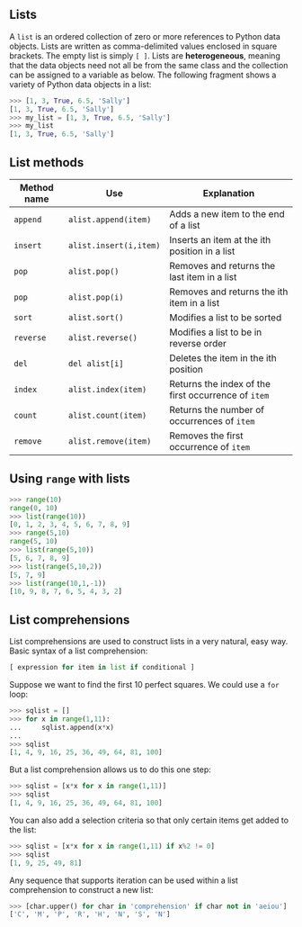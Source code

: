 ## Lists

A `list` is an ordered collection of zero or more references to Python data objects. Lists are written as comma-delimited values enclosed in square brackets. The empty list is simply `[ ]`. Lists are **heterogeneous**, meaning that the data objects need not all be from the same class and the collection can be assigned to a variable as below. The following fragment shows a variety of Python data objects in a list:

```python
>>> [1, 3, True, 6.5, 'Sally']
[1, 3, True, 6.5, 'Sally']
>>> my_list = [1, 3, True, 6.5, 'Sally']
>>> my_list
[1, 3, True, 6.5, 'Sally']
```

## List methods

| **Method name** | **Use**                | **Explanation**                                     |  
| --------------- | ---------------------- | --------------------------------------------------- |  
| `append`        | `alist.append(item)`   | Adds a new item to the end of a list                |  
| `insert`        | `alist.insert(i,item)` | Inserts an item at the ith position in a list       |  
| `pop`           | `alist.pop()`          | Removes and returns the last item in a list         |  
| `pop`           | `alist.pop(i)`         | Removes and returns the ith item in a list          |  
| `sort`          | `alist.sort()`         | Modifies a list to be sorted                        |  
| `reverse`       | `alist.reverse()`      | Modifies a list to be in reverse order              |  
| `del`           | `del alist[i]`         | Deletes the item in the ith position                |  
| `index`         | `alist.index(item)`    | Returns the index of the first occurrence of `item` |  
| `count`         | `alist.count(item)`    | Returns the number of occurrences of `item`         |  
| `remove`        | `alist.remove(item)`   | Removes the first occurrence of `item`              |

## Using `range` with lists

```python
>>> range(10)
range(0, 10)
>>> list(range(10))
[0, 1, 2, 3, 4, 5, 6, 7, 8, 9]
>>> range(5,10)
range(5, 10)
>>> list(range(5,10))
[5, 6, 7, 8, 9]
>>> list(range(5,10,2))
[5, 7, 9]
>>> list(range(10,1,-1))
[10, 9, 8, 7, 6, 5, 4, 3, 2]
```

## List comprehensions

List comprehensions are used to construct lists in a very natural, easy way. Basic syntax of a list comprehension:

```python
[ expression for item in list if conditional ]
```

Suppose we want to find the first 10 perfect squares. We could use a `for` loop:

```python
>>> sqlist = []
>>> for x in range(1,11):
...     sqlist.append(x*x)
... 
>>> sqlist
[1, 4, 9, 16, 25, 36, 49, 64, 81, 100]
```

But a list comprehension allows us to do this one step:

```python
>>> sqlist = [x*x for x in range(1,11)]
>>> sqlist
[1, 4, 9, 16, 25, 36, 49, 64, 81, 100]
```

You can also add a selection criteria so that only certain items get added to the list:

```python
>>> sqlist = [x*x for x in range(1,11) if x%2 != 0]
>>> sqlist
[1, 9, 25, 49, 81]
```

Any sequence that supports iteration can be used within a list comprehension to construct a new list:

```python
>>> [char.upper() for char in 'comprehension' if char not in 'aeiou']
['C', 'M', 'P', 'R', 'H', 'N', 'S', 'N']
```

